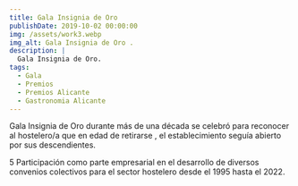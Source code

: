 ```yaml
---
title: Gala Insignia de Oro
publishDate: 2019-10-02 00:00:00
img: /assets/work3.webp
img_alt: Gala Insignia de Oro .
description: |
  Gala Insignia de Oro.
tags:
  - Gala
  - Premios
  - Premios Alicante
  - Gastronomia Alicante
---
```


Gala Insignia de Oro durante más de una década se celebró para reconocer al hostelero/a que en edad de retirarse , el establecimiento seguía abierto por sus descendientes.

5 Participación como parte empresarial en el desarrollo de diversos convenios colectivos para el sector hostelero desde el 1995 hasta el 2022.

